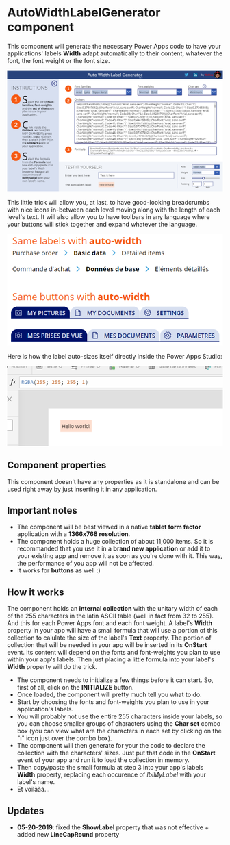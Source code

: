 # AutoWidthLabelGenerator component
This component will generate the necessary Power Apps code to have your applications' labels **Width** adapt automatically to their content, whatever the font, the font weight or the font size.

![AutoWidthLabelGenerator](images/AutoWidthLabelGenerator.png)

This little trick will allow you, at last, to have good-looking breadcrumbs with nice icons in-between each level moving along with the length of each level's text. It will also allow you to have toolbars in any language where your buttons will stick together and expand whatever the language.

![AutoWidthLabelGenerator](images/AutoWidthLabelGenerator-sample.png)

Here is how the label auto-sizes itself directly inside the Power Apps Studio:

![AutoWidthLabelGenerator](images/AutoWidthLabelDemo1.gif)

## Component properties
This component doesn't have any properties as it is standalone and can be used right away by just inserting it in any application.

## Important notes
- The component will be best viewed in a native **tablet form factor** application with a **1366x768 resolution**.
- The component holds a huge collection of about 11,000 items. So it is recommanded that you use it in a **brand new application** or add it to your existing app and remove it as soon as you're done with it. This way, the performance of you app will not be affected.
- It works for **buttons** as well :)

## How it works
The component holds an **internal collection** with the unitary width of each of the 255 characters in the latin ASCII table (well in fact from 32 to 255). And this for each Power Apps font and each font weight. A label's **Width** property in your app will have a small formula that will use a portion of this collection to calulate the size of the label's **Text** property. The portion of collection that will be needed in your app will be inserted in its **OnStart** event. Its content will depend on the fonts and font-weights you plan to use within your app's labels. Then just placing a little formula into your label's **Width** property will do the trick.
- The component needs to initialize a few things before it can start. So, first of all, click on the **INITIALIZE** button.
- Once loaded, the component will pretty much tell you what to do.
- Start by choosing the fonts and font-weights you plan to use in your application's labels.
- You will probably not use the entire 255 characters inside your labels, so you can choose smaller groups of characters using the **Char set** combo box (you can view what are the characters in each set by clicking on the "i" icon just over the combo box).
- The component will then generate for your the code to declare the collection with the characters' sizes. Just put that code in the **OnStart** event of your app and run it to load the collection in memory.
- Then copy/paste the small formula at step 3 into your app's labels **Width** property, replacing each occurence of *lblMyLabel* with your label's name.
- Et voilààà...

## Updates
- **05-20-2019**: fixed the **ShowLabel** property that was not effective + added new **LineCapRound** property
